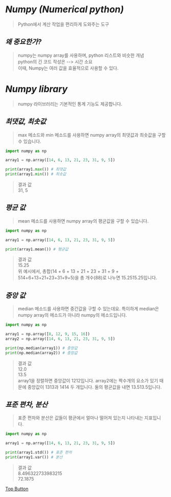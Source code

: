 *Numpy (Numerical python)*
=====  
> Python에서 계산 작업을 편리하게 도와주는 도구  

*왜 중요한가?*
-----  
> numpy는 numpy array를 사용하며, python 리스트와 비슷한 개념  
> python의 긴 코드 작성은 --> 시간 소요  
> 이때, Numpy는 여러 값을 효율적으로 사용할 수 있다.  
  
  
*Numpy library*
=====  
> numpy 라이브러리는 기본적인 통계 기능도 제공합니다.  
  

*최댓값, 최솟값*
-----  
> max 메소드와 min 메소드를 사용하면 numpy array의 최댓값과 최솟값을 구할 수 있습니다.  
```python
import numpy as np

array1 = np.array([14, 6, 13, 21, 23, 31, 9, 5])

print(array1.max()) # 최댓값
print(array1.min()) # 최솟값
```  
> 결과 값  
> 31, 5  
  

*평균 값*
-----  
> mean 메소드를 사용하면 numpy array의 평균값을 구할 수 있습니다.  
```python
import numpy as np

array1 = np.array([14, 6, 13, 21, 23, 31, 9, 5])

print(array1.mean()) # 평균값
```  
> 결과 값  
> 15.25  
> 위 예시에서, 총합(14 + 6 + 13 + 21 + 23 + 31 + 9 + 514+6+13+21+23+31+9+5)을 총 개수(88)로 나누면 15.2515.25입니다.  
  

*중앙 값*
-----  
> median 메소드를 사용하면 중간값을 구할 수 있는데요. 특이하게 median은 numpy array의 메소드가 아니라 numpy의 메소드입니다.  
```python
import numpy as np

array1 = np.array([8, 12, 9, 15, 16])
array2 = np.array([14, 6, 13, 21, 23, 31, 9, 5])

print(np.median(array1)) # 중앙값
print(np.median(array2)) # 중앙값
```  
> 결과 값  
> 12.0  
> 13.5  
> array1을 정렬하면 중앙값이 1212입니다.
> array2에는 짝수개의 요소가 있기 때문에 중앙값이 1313과 1414 두 개입니다. 둘의 평균값을 내면 13.513.5입니다.  
  

*표준 편차, 분산*
-----  
> 표준 편차와 분산은 값들이 평균에서 얼마나 떨어져 있는지 나타내는 지표입니다.  
```python
import numpy as np

array1 = np.array([14, 6, 13, 21, 23, 31, 9, 5])

print(array1.std()) # 표준 편차
print(array1.var()) # 분산
```  
> 결과 값  
> 8.496322733983215  
> 72.1875  
  
  
[Top Button](#)
